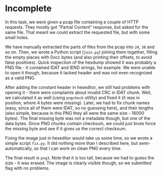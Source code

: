 # Incomplete

In this task, we were given a pcap file containing a couple of HTTP requests. They mostly got 
"Partial Content" response, but asked for the same file. That meant we could extract the requested
file, but with some small holes.

We have manually extracted the parts of files from the pcap into `24`, `38` and so on. Then,
we wrote a Python script (`join.py`) 
joining them together, filling the empty places with 0xcc bytes (and
also printing their offsets, to avoid false positives). Quick inspection of the hexdump showed
it was probably a PNG file - it contained IDAT and IEND strings, for example. We were unable
to open it though, because it lacked header and was not even recognized as a valid PNG.

After adding the constant header in hexeditor, we still had problems with opening it - there
were complaints about invalid CRC in IDAT chunk. Well, we calculated it as well 
(using `pngcheck` utility) and fixed
it (it was in position, where 4 bytes were missing). Later, we had to fix chunk names (easy,
since all of them were IDAT, so no guessing here), and their lengths (also simple, because
in this PNG they all were the same size - 16000 bytes). The final missing byte was not
a metadata though, but one of the data bytes. Since PNG chunks contain checksum, we could
just brute force the missing byte and see if it gives us the correct checksum.

Fixing the image just in hexeditor would take us some time, so we wrote a simple script
`fix.py`. It did nothing more than I described here, but semi-automatically, so that I can work
on clean PNG every time.

The final result is `png3`. Note that it is too tall, because we had to guess the size - it was
erased. The image is clearly visible though, so we submitted flag with no problems.
